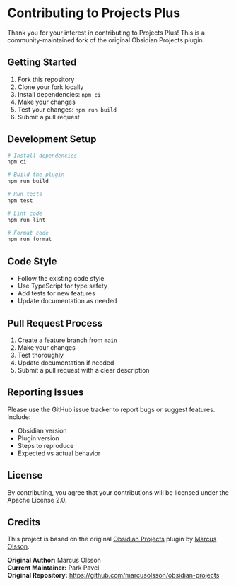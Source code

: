 # Contributing to Projects Plus

Thank you for your interest in contributing to Projects Plus! This is a community-maintained fork of the original Obsidian Projects plugin.

## Getting Started

1. Fork this repository
2. Clone your fork locally
3. Install dependencies: `npm ci`
4. Make your changes
5. Test your changes: `npm run build`
6. Submit a pull request

## Development Setup

```bash
# Install dependencies
npm ci

# Build the plugin
npm run build

# Run tests
npm test

# Lint code
npm run lint

# Format code
npm run format
```

## Code Style

- Follow the existing code style
- Use TypeScript for type safety
- Add tests for new features
- Update documentation as needed

## Pull Request Process

1. Create a feature branch from `main`
2. Make your changes
3. Test thoroughly
4. Update documentation if needed
5. Submit a pull request with a clear description

## Reporting Issues

Please use the GitHub issue tracker to report bugs or suggest features. Include:

- Obsidian version
- Plugin version
- Steps to reproduce
- Expected vs actual behavior

## License

By contributing, you agree that your contributions will be licensed under the Apache License 2.0.

## Credits

This project is based on the original [Obsidian Projects](https://github.com/marcusolsson/obsidian-projects) plugin by [Marcus Olsson](https://github.com/marcusolsson).

**Original Author:** Marcus Olsson  
**Current Maintainer:** Park Pavel  
**Original Repository:** https://github.com/marcusolsson/obsidian-projects